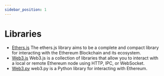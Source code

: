 ```yaml
---
sidebar_position: 1
---
```


# Libraries

- [Ethers.js](https://docs.ethers.io/) The ethers.js library aims to be a complete and compact library for interacting with the Ethereum Blockchain and its ecosystem.
- [Web3.js](https://web3js.readthedocs.io/) Web3.js is a collection of libraries that allow you to interact with a local or remote Ethereum node using HTTP, IPC, or WebSocket.
- [Web3.py](https://web3py.readthedocs.io/) web3.py is a Python library for interacting with Ethereum.
